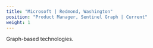 ```yaml
---
title: "Microsoft | Redmond, Washington"
position: "Product Manager, Sentinel Graph | Current"
weight: 1
---
```


Graph-based technologies. 